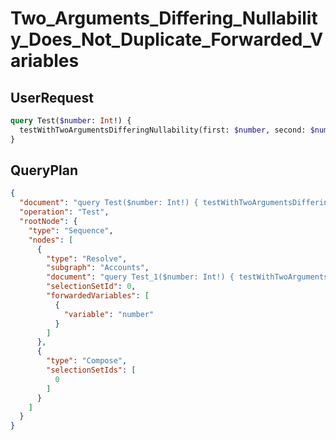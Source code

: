 # Two_Arguments_Differing_Nullability_Does_Not_Duplicate_Forwarded_Variables

## UserRequest

```graphql
query Test($number: Int!) {
  testWithTwoArgumentsDifferingNullability(first: $number, second: $number)
}
```

## QueryPlan

```json
{
  "document": "query Test($number: Int!) { testWithTwoArgumentsDifferingNullability(first: $number, second: $number) }",
  "operation": "Test",
  "rootNode": {
    "type": "Sequence",
    "nodes": [
      {
        "type": "Resolve",
        "subgraph": "Accounts",
        "document": "query Test_1($number: Int!) { testWithTwoArgumentsDifferingNullability(first: $number, second: $number) }",
        "selectionSetId": 0,
        "forwardedVariables": [
          {
            "variable": "number"
          }
        ]
      },
      {
        "type": "Compose",
        "selectionSetIds": [
          0
        ]
      }
    ]
  }
}
```

